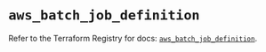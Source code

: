 # `aws_batch_job_definition`

Refer to the Terraform Registry for docs: [`aws_batch_job_definition`](https://registry.terraform.io/providers/hashicorp/aws/5.88.0/docs/resources/batch_job_definition).
